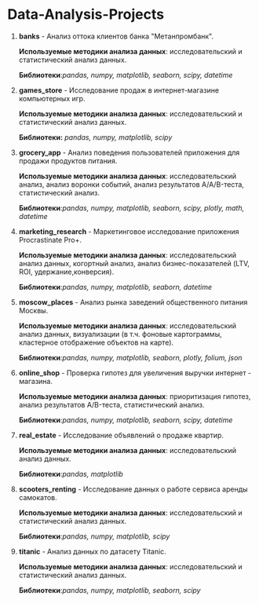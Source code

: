 # Data-Analysis-Projects

1. **banks** - Анализ оттока клиентов банка "Метанпромбанк".

   **Используемые методики анализа данных**: исследовательский и статистический анализ данных.

   **Библиотеки**:*pandas, numpy, matplotlib, seaborn, scipy, datetime*
   
2. **games_store** - Исследование продаж в интернет-магазине компьютерных игр.

   **Используемые методики анализа данных**: исследовательский и статистический анализ данных.

   **Библиотеки:** *pandas, numpy, matplotlib, scipy*
   
3. **grocery_app** - Анализ поведения пользователей приложения для продажи продуктов питания.

   **Используемые методики анализа данных**: исследовательский анализ, анализ воронки событий, анализ результатов A/A/B-теста, статистический анализ.

   **Библиотеки**:*pandas, numpy, matplotlib, seaborn, scipy, plotly, math, datetime*
 
4. **marketing_research** - Маркетинговое исследование приложения Procrastinate Pro+.
   
   **Используемые методики анализа данных**: исследовательский анализ данных, когортный анализ, анализ бизнес-показателей (LTV, ROI, удержание,конверсия).
   
   **Библиотеки**:*pandas, numpy, matplotlib, seaborn, datetime*
   
5. **moscow_places** - Анализ рынка заведений общественного питания Москвы.

   **Используемые методики анализа данных**: исследовательский анализ данных, визуализации (в т.ч. фоновые картограммы, кластерное отображение объектов на карте).
   
   **Библиотеки**:*pandas, numpy, matplotlib, seaborn, plotly, folium, json*

6. **online_shop** - Проверка гипотез для увеличения выручки интернет - магазина.
   
    **Используемые методики анализа данных**: приоритизация гипотез, анализ результатов A/B-теста, статистический анализ.
   
    **Библиотеки**:*pandas, numpy, matplotlib, seaborn, scipy, datetime*

7. **real_estate** - Исследование объявлений о продаже квартир.
   
    **Используемые методики анализа данных**: исследовательский анализ данных.

    **Библиотеки**:*pandas, matplotlib*
   
8. **scooters_renting** - Исследование данных о работе сервиса аренды самокатов.
   
    **Используемые методики анализа данных**: исследовательский и статистический анализ данных.
   
    **Библиотеки**:*pandas, numpy, matplotlib, scipy*

9. **titanic** - Анализ данных по датасету Titanic.
    
    **Используемые методики анализа данных**: исследовательский и статистический анализ данных.
    
    **Библиотеки**:*pandas, numpy, matplotlib, seaborn, scipy* 

